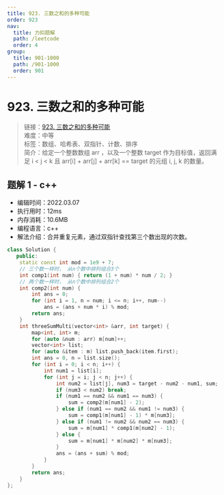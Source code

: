 ```yaml
---
title: 923. 三数之和的多种可能
order: 923
nav:
  title: 力扣题解
  path: /leetcode
  order: 4
group:
  title: 901-1000
  path: /901-1000
  order: 901
---
```


# 923. 三数之和的多种可能
    
> 链接：[923. 三数之和的多种可能](https://leetcode-cn.com/problems/3sum-with-multiplicity/)  
> 难度：中等  
> 标签：数组、哈希表、双指针、计数、排序  
> 简介：给定一个整数数组 arr ，以及一个整数 target 作为目标值，返回满足 i < j < k 且 arr[i] + arr[j] + arr[k] == target 的元组 i, j, k 的数量。
      
## 题解 1 - c++
- 编辑时间：2022.03.07
- 执行用时：12ms
- 内存消耗：10.6MB
- 编程语言：c++
- 解法介绍：合并重复元素，通过双指针查找第三个数出现的次数。
```c++
class Solution {
   public:
    static const int mod = 1e9 + 7;
    // 三个数一样时， 从n个数中排列组合3个
    int comp1(int num) { return (1 + num) * num / 2; }
    // 两个数一样时， 从n个数中排列组合2个
    int comp2(int num) {
        int ans = 0;
        for (int i = 1, n = num; i <= n; i++, num--)
            ans = (ans + num * i) % mod;
        return ans;
    }
    int threeSumMulti(vector<int> &arr, int target) {
        map<int, int> m;
        for (auto &num : arr) m[num]++;
        vector<int> list;
        for (auto &item : m) list.push_back(item.first);
        int ans = 0, n = list.size();
        for (int i = 0; i < n; i++) {
            int num1 = list[i];
            for (int j = i; j < n; j++) {
                int num2 = list[j], num3 = target - num2 - num1, sum;
                if (num3 < num2) break;
                if (num1 == num2 && num1 == num3) {
                    sum = comp2(m[num1] - 2);
                } else if (num1 == num2 && num1 != num3) {
                    sum = comp1(m[num1] - 1) * m[num3];
                } else if (num1 != num2 && num2 == num3) {
                    sum = m[num1] * comp1(m[num2] - 1);
                } else {
                    sum = m[num1] * m[num2] * m[num3];
                }
                ans = (ans + sum) % mod;
            }
        }
        return ans;
    }
};
```

      